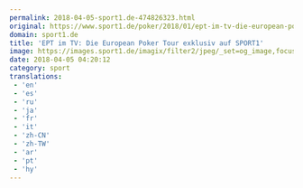 ```yaml
---
permalink: 2018-04-05-sport1.de-474826323.html
original: https://www.sport1.de/poker/2018/01/ept-im-tv-die-european-poker-tour-exklusiv-auf-sport1
domain: sport1.de
title: 'EPT im TV: Die European Poker Tour exklusiv auf SPORT1'
image: https://images.sport1.de/imagix/filter2/jpeg/_set=og_image,focus=50x34/imagix/cce84503-01dc-11e8-87b1-f80f41fc63ce
date: 2018-04-05 04:20:12
category: sport
translations: 
 - 'en'
 - 'es'
 - 'ru'
 - 'ja'
 - 'fr'
 - 'it'
 - 'zh-CN'
 - 'zh-TW'
 - 'ar'
 - 'pt'
 - 'hy'
---
```


